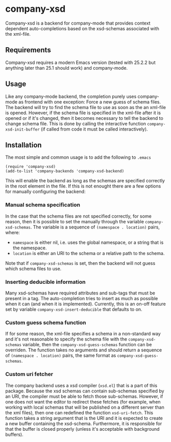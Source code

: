 # company-xsd
Company-xsd is a backend for company-mode that provides context
dependent auto-completions based on the xsd-schemas associated with
the xml-file.

## Requirements
Company-xsd requires a modern Emacs version (tested with 25.2.2 but
anything later than 25.1 should work) and company-mode.

## Usage
Like any company-mode backend, the completion purely uses
company-mode as frontend with one exception: Force a new guess of
schema files. The backend will try to find the schema file to use as
soon as the an xml-file is opened. However, if the schema file is
specified in the xml-file after it is opened or if it's changed, then
it becomes necessary to tell the backend to change schema file. This
is done by calling the interactive function `company-xsd-init-buffer`
(if called from code it must be called interactively).

## Installation
The most simple and common usage is to add the following to `.emacs`

```elisp
(require 'company-xsd)
(add-to-list 'company-backends 'company-xsd-backend)
```

This will enable the backend as long as the schemas are specified correctly
in the root element in the file. If this is not enought there are a few options
for manually configuring the backend:

### Manual schema specification
In the case that the schema files are not specified correctly, for some reason,
then it is possible to set the manually through the variable `company-xsd-schemas`.
The variable is a sequence of `(namespace . location)` pairs, where:

* `namespace` is either nil, i.e. uses the global namespace, or a string
  that is the namespace.
* `location` is either an URI to the schema or a relative path to the
  schema.

Note that if `company-xsd-schemas` is set, then the backend will not
guess which schema files to use.

### Inserting deducible information
Many xsd-schemas have required attributes and sub-tags that must be
present in a tag. The auto-completion tries to insert as much as
possible when it can (and when it is implemented). Currently, this is
an on-off feature set by variable `company-xsd-insert-deducible` that
defaults to on.

### Custom guess schema function
If for some reason, the xml-file specifies a schema in a non-standard
way and it's not reasonable to specify the schema file with the
`company-xsd-schemas` variable, then the `company-xsd-guess-schemas`
function can be overriden. The function takes no arguments and should
return a sequence of `(namespace . location)` pairs, the same format
as `company-xsd-guess-schemas`.

### Custom uri fetcher
The company backend uses a xsd compiler (`xsd.el`) that is a part of
this package. Because the xsd schemas can contain sub-schemas
specified by an URI, the compiler must be able to fetch those
sub-schemas. However, if one does not want the editor to redirect
these fetches (for example, when working with local schemas that will
be published on a different server than the xml files), then one can
redefined the function `xsd-uri-fetch`. This function takes a string
argument that is the URI and it is expected to create a new buffer
containing the xsd-schema. Furthermore, it is responsible for that the
buffer is closed properly (unless it's acceptable with background buffers).
